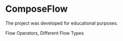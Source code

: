 # ComposeFlow
The project was developed for educational purposes.


Flow Operators,
Different Flow Types
